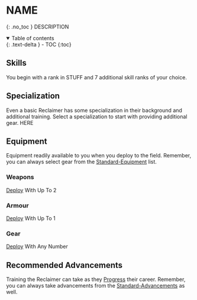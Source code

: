 # NAME
{: .no_toc }
DESCRIPTION

<details open markdown="block">
  <summary>
    Table of contents
  </summary>
  {: .text-delta }
- TOC
{:toc}
</details>

## Skills
You begin with a rank in STUFF and 7 additional skill ranks of your choice.

## Specialization
Even a basic Reclaimer has some specialization in their background and additional training. Select a specialization to start with providing additional gear.
HERE

## Equipment
Equipment readily available to you when you deploy to the field. Remember, you can always select gear from the [Standard-Equipment](Game/Standard-Equipment) list.

### Weapons
[Deploy](Game/Deployment) With Up To 2

### Armour
[Deploy](Game/Deployment) With Up To 1

### Gear
[Deploy](Game/Deployment) With Any Number


## Recommended Advancements
Training the Reclaimer can take as they [Progress](Game/Progress) their career. Remember, you can always take advancements from the [Standard-Advancements](Game/Standard-Advancements) as well.


